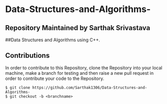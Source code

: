 # Data-Structures-and-Algorithms-
## Repository Maintained by Sarthak Srivastava


##Data Structures and Algorithms using C++.

## Contributions
In order to contribute to this Repository, clone the Repository into your
local machine, make a branch for testing and then raise a new pull request
in order to contribute your code to the Repository.

```
$ git clone https://github.com/Sarthak1306/Data-Structures-and-Algorithms-
$ git checkout -b <branchname>
```
